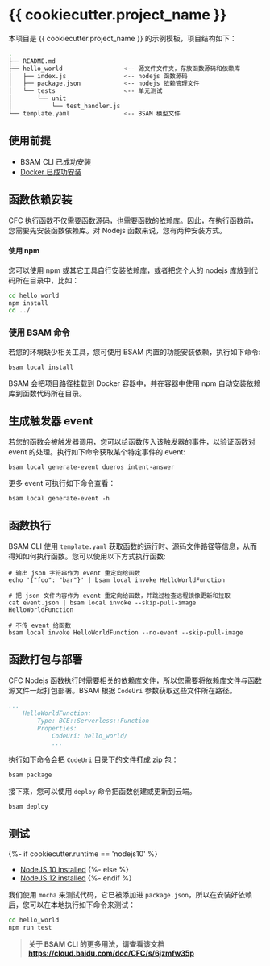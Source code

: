 # {{ cookiecutter.project_name }}

本项目是 {{ cookiecutter.project_name }} 的示例模板，项目结构如下：

```bash
.
├── README.md
├── hello_world                 <-- 源文件文件夹，存放函数源码和依赖库
│   ├── index.js                <-- nodejs 函数源码
│   ├── package.json            <-- nodejs 依赖管理文件
│   └── tests                   <-- 单元测试
│       └── unit
│           └── test_handler.js
└── template.yaml               <-- BSAM 模型文件
```

## 使用前提

* BSAM CLI 已成功安装
* [Docker 已成功安装](https://www.docker.com/community-edition)

## 函数依赖安装

CFC 执行函数不仅需要函数源码，也需要函数的依赖库。因此，在执行函数前，您需要先安装函数依赖库。对 Nodejs 函数来说，您有两种安装方式。

#### 使用 npm

您可以使用 npm 或其它工具自行安装依赖库，或者把您个人的 nodejs 库放到代码所在目录中，比如：

```bash
cd hello_world
npm install
cd ../
```

### 使用 BSAM 命令
若您的环境缺少相关工具，您可使用 BSAM 内置的功能安装依赖，执行如下命令:

```
bsam local install
```

BSAM 会把项目路径挂载到 Docker 容器中，并在容器中使用 npm 自动安装依赖库到函数代码所在目录。

## 生成触发器 event

若您的函数会被触发器调用，您可以给函数传入该触发器的事件，以验证函数对 event 的处理。执行如下命令获取某个特定事件的 event:

```
bsam local generate-event dueros intent-answer
```

更多 event 可执行如下命令查看：

```
bsam local generate-event -h
```

## 函数执行

BSAM CLI 使用 `template.yaml` 获取函数的运行时、源码文件路径等信息，从而得知如何执行函数。您可以使用以下方式执行函数:

```
# 输出 json 字符串作为 event 重定向给函数
echo '{"foo": "bar"}' | bsam local invoke HelloWorldFunction

# 把 json 文件内容作为 event 重定向给函数，并跳过检查远程镜像更新和拉取
cat event.json | bsam local invoke --skip-pull-image HelloWorldFunction

# 不传 event 给函数
bsam local invoke HelloWorldFunction --no-event --skip-pull-image
```

## 函数打包与部署

CFC Nodejs 函数执行时需要相关的依赖库文件，所以您需要将依赖库文件与函数源文件一起打包部署。BSAM 根据 `CodeUri` 参数获取这些文件所在路径。

```yaml
...
    HelloWorldFunction:
        Type: BCE::Serverless::Function
        Properties:
            CodeUri: hello_world/
            ...
```

执行如下命令会把 `CodeUri` 目录下的文件打成 zip 包：

```bash
bsam package
```

接下来，您可以使用 `deploy` 命令把函数创建或更新到云端。

```bash
bsam deploy
```

## 测试

{%- if cookiecutter.runtime == 'nodejs10' %}
* [NodeJS 10 installed](https://nodejs.org/en/download/releases/)
{%- else %}
* [NodeJS 12 installed](https://nodejs.org/en/download/releases/)
{%- endif %}

我们使用 `mocha` 来测试代码，它已被添加进 `package.json`，所以在安装好依赖后，您可以在本地执行如下命令来测试：

```bash
cd hello_world
npm run test
```

> **关于 BSAM CLI 的更多用法，请查看该文档 https://cloud.baidu.com/doc/CFC/s/6jzmfw35p**